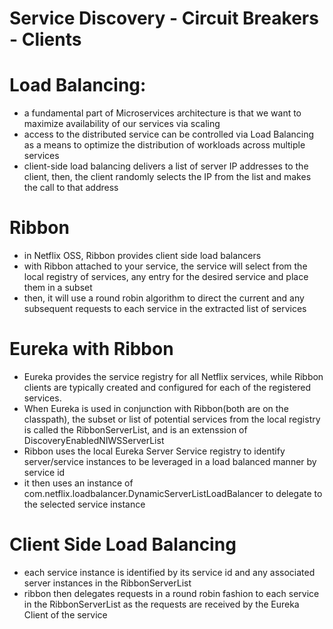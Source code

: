 # Service Discovery - Circuit Breakers - Clients

# Load Balancing:
- a fundamental part of Microservices architecture is that we want to maximize availability of our services via scaling
- access to the distributed service can be controlled via Load Balancing as a means to optimize the distribution of workloads across multiple services
- client-side load balancing delivers a list of server IP addresses to the client, then, the client randomly selects the IP from the list and makes the call to that address

# Ribbon
- in Netflix OSS, Ribbon provides client side load balancers
- with Ribbon attached to your service, the service will select from the local registry of services, any entry for the desired service and place them in a subset
- then, it will use a round robin algorithm to direct the current and any subsequent requests to each service in the extracted list of services

# Eureka with Ribbon
- Eureka provides the service registry for all Netflix services, while Ribbon clients are typically created and configured for each of the registered services.
- When Eureka is used in conjunction with Ribbon(both are on the classpath), the subset or list of potential services from the local registry is called the RibbonServerList, and is an extenssion of DiscoveryEnabledNIWSServerList
- Ribbon uses the local Eureka Server Service registry to identify server/service instances to be leveraged in a load balanced manner by service id
- it then uses an instance of com.netflix.loadbalancer.DynamicServerListLoadBalancer to delegate to the selected service instance

# Client Side Load Balancing
- each service instance is identified by its service id and any associated server instances in the RibbonServerList
- ribbon then delegates requests in a round robin fashion to each service in the RibbonServerList as the requests are received by the Eureka Client of the service
